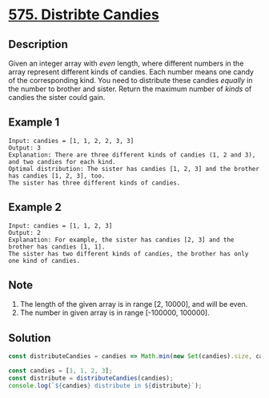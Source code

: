 # [575. Distribte Candies](https://leetcode.com/problems/distribute-candies/description/)

## Description
Given an integer array with *even* length, where different numbers in the array represent different kinds of candies. Each number means one candy of the corresponding kind. You need to distribute these candies *equally* in the number to brother and sister. Return the maximum number of *kinds* of candies the sister could gain.

## Example 1
```
Input: candies = [1, 1, 2, 2, 3, 3]
Output: 3
Explanation: There are three different kinds of candies (1, 2 and 3), and two candies for each kind.
Optimal distribution: The sister has candies [1, 2, 3] and the brother has candies [1, 2, 3], too.
The sister has three different kinds of candies.
```

## Example 2
```
Input: candies = [1, 1, 2, 3]
Output: 2
Explanation: For example, the sister has candies [2, 3] and the brother has candies [1, 1].
The sister has two different kinds of candies, the brother has only one kind of candies. 
```

## Note
1. The length of the given array is in range [2, 10000], and will be even.
2. The number in given array is in range [-100000, 100000].

## Solution
```javascript
const distributeCandies = candies => Math.min(new Set(candies).size, candies.length / 2);

const candies = [1, 1, 2, 3];
const distribute = distributeCandies(candies);
console.log(`${candies} distribute in ${distribute}`);
```